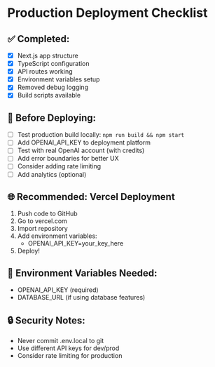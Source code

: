 # Production Deployment Checklist

## ✅ Completed:
- [x] Next.js app structure
- [x] TypeScript configuration
- [x] API routes working
- [x] Environment variables setup
- [x] Removed debug logging
- [x] Build scripts available

## 🔧 Before Deploying:
- [ ] Test production build locally: `npm run build && npm start`
- [ ] Add OPENAI_API_KEY to deployment platform
- [ ] Test with real OpenAI account (with credits)
- [ ] Add error boundaries for better UX
- [ ] Consider adding rate limiting
- [ ] Add analytics (optional)

## 🌐 Recommended: Vercel Deployment
1. Push code to GitHub
2. Go to vercel.com
3. Import repository
4. Add environment variables:
   - OPENAI_API_KEY=your_key_here
5. Deploy!

## 📝 Environment Variables Needed:
- OPENAI_API_KEY (required)
- DATABASE_URL (if using database features)

## 🔒 Security Notes:
- Never commit .env.local to git
- Use different API keys for dev/prod
- Consider rate limiting for production
